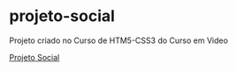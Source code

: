 # projeto-social
 Projeto criado no Curso de HTM5-CSS3 do Curso em Video

<p><a href="https://prof-charaba.github.io/projeto-social" target="_blank">Projeto Social</a></p>
